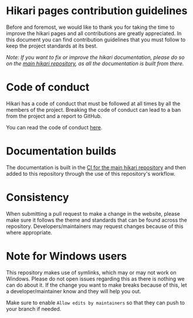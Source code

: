 # Hikari pages contribution guidelines

Before and foremost, we would like to thank you for taking the time to improve the hikari pages and all contributions
are greatly appreciated. In this document you can find contribution guidelines that you must follow to keep the project
standards at its best.

*Note: If you want to fix or improve the hikari documentation, please do so on the
[main hikari repository](https://github.com/hikari-py/hikari/tree/master/docs), as all the documentation is built from
there.*

# Code of conduct

Hikari has a code of conduct that must be followed at all times by all the members of the project. Breaking the code
of conduct can lead to a ban from the project and a report to GitHub.

You can read the code of conduct [here](https://github.com/hikari-py/hikari/blob/master/CODE_OF_CONDUCT.md).

# Documentation builds

The documentation is built in the
[CI for the main hikari repository](https://github.com/hikari-py/hikari/blob/master/.github/workflows/ci.yml) and then
added to this repository through the use of this repository's workflow.

# Consistency

When submitting a pull request to make a change in the website, please make sure it follows the theme and standards that
can be found across the repository. Developers/maintainers may request changes because of this where appropriate.

# Note for Windows users

This repository makes use of symlinks, which may or may not work on Windows. Please do not open issues regarding this
as there is nothing we can do about it. If the change you want to make breaks because of this, let a
developer/maintainer know and they will help you out.

Make sure to enable `Allow edits by maintainers` so that they can push to your branch if needed.
